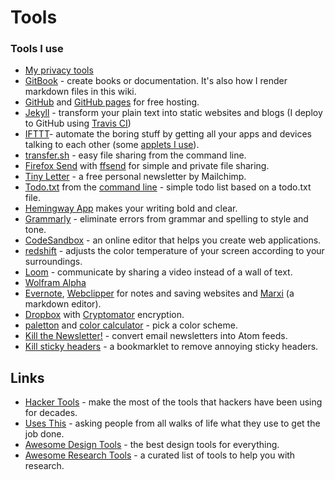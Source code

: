 # Tools

### Tools I use

* [My privacy tools](https://wiki.stojanow.com/privacy#what-i-use)
* [GitBook](https://www.gitbook.com) - create books or documentation. It's also how I render markdown files in this wiki.
* [GitHub](http://github.com/) and [GitHub pages](https://pages.github.com/) for free hosting.
* [Jekyll](https://jekyllrb.com/) - transform your plain text into static websites and blogs \(I deploy to GitHub using [Travis CI](https://travis-ci.org/)\)
* [IFTTT](https://ifttt.com/)- automate the boring stuff by getting all your apps and devices talking to each other \(some [applets I use](https://wiki.stojanow.com/tools/ifttt)\).
* [transfer.sh](https://transfer.sh/) - easy file sharing from the command line.
* [Firefox Send](https://send.firefox.com/) with [ffsend](https://github.com/timvisee/ffsend) for simple and private file sharing.
* [Tiny Letter](https://github.com/psto/episteme/tree/bf7fe1e50e6e78b32f167343d2541fc195cb56b8/tinyletter.com) - a free personal newsletter by Mailchimp.
* [Todo.txt](http://todotxt.org/) from the [command line](https://github.com/todotxt/todo.txt-cli) - simple todo list based on a todo.txt file.
* [Hemingway App](https://hemingwayapp.com/) makes your writing bold and clear.
* [Grammarly](https://www.grammarly.com/) - eliminate errors from grammar and spelling to style and tone.
* [CodeSandbox](https://codesandbox.io) - an online editor that helps you create web applications.
* [redshift](https://github.com/jonls/redshift) - adjusts the color temperature of your screen according to your surroundings.
* [Loom](https://www.useloom.com/) - communicate by sharing a video instead of a wall of text.
* [Wolfram Alpha](https://www.wolframalpha.com/)
* [Evernote](https://evernote.com/), [Webclipper](https://evernote.com/features/webclipper) for notes and saving websites and [Marxi](http://marxi.co/) \(a markdown editor\).
* [Dropbox](https://www.dropbox.com) with [Cryptomator](https://cryptomator.org/) encryption.
* [paletton](http://paletton.com) and [color calculator](https://www.sessions.edu/color-calculator/) - pick a color scheme.
* [Kill the Newsletter!](https://www.kill-the-newsletter.com) - convert email newsletters into Atom feeds.
* [Kill sticky headers](https://alisdair.mcdiarmid.org/kill-sticky-headers/) - a bookmarklet to remove annoying sticky headers.

## Links

* [Hacker Tools](https://hacker-tools.github.io) - make the most of the tools that hackers have been using for decades.
* [Uses This](https://usesthis.com/) - asking people from all walks of life what they use to get the job done.
* [Awesome Design Tools](https://github.com/LisaDziuba/Awesome-Design-Tools) - the best design tools for everything.
* [Awesome Research Tools](https://github.com/emptymalei/awesome-research) - a curated list of tools to help you with research.

